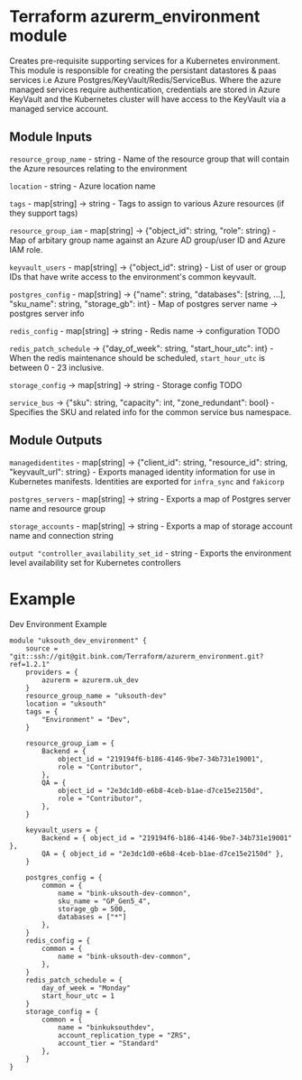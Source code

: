 # Terraform azurerm_environment module

Creates pre-requisite supporting services for a Kubernetes environment. This module is responsible for creating the persistant datastores & paas services i.e Azure Postgres/KeyVault/Redis/ServiceBus. Where the azure managed services require authentication, credentials are stored in Azure KeyVault and the Kubernetes cluster will have access to the KeyVault via a managed service account.

## Module Inputs

`resource_group_name` - string - Name of the resource group that will contain the Azure resources relating to the environment

`location` - string - Azure location name

`tags` - map[string] -> string - Tags to assign to various Azure resources (if they support tags)

`resource_group_iam` - map[string] -> {"object_id": string, "role": string} - Map of arbitary group name against an Azure AD group/user ID and Azure IAM role.

`keyvault_users` - map[string] -> {"object_id": string} - List of user or group IDs that have write access to the environment's common keyvault.

`postgres_config` - map[string] -> {"name": string, "databases": [string, ...], "sku_name": string, "storage_gb": int} - Map of postgres server name -> postgres server info

`redis_config` - map[string] -> string - Redis name -> configuration TODO

`redis_patch_schedule` -> {"day_of_week": string, "start_hour_utc": int} - When the redis maintenance should be scheduled, `start_hour_utc` is between 0 - 23 inclusive.

`storage_config` -> map[string] -> string - Storage config TODO

`service_bus` -> {"sku": string, "capacity": int, "zone_redundant": bool} - Specifies the SKU and related info for the common service bus namespace.

## Module Outputs

`managedidentites` - map[string] -> {"client_id": string, "resource_id": string, "keyvault_url": string} - Exports managed identity information for use in Kubernetes manifests. Identities are exported for `infra_sync` and `fakicorp`

`postgres_servers` - map[string] -> string - Exports a map of Postgres server name and resource group

`storage_accounts` - map[string] -> string - Exports a map of storage account name and connection string

`output "controller_availability_set_id` - string - Exports the environment level availability set for Kubernetes controllers

# Example

Dev Environment Example

```hcl
module "uksouth_dev_environment" {
    source = "git::ssh://git@git.bink.com/Terraform/azurerm_environment.git?ref=1.2.1"
    providers = {
        azurerm = azurerm.uk_dev
    }
    resource_group_name = "uksouth-dev"
    location = "uksouth"
    tags = {
        "Environment" = "Dev",
    }

    resource_group_iam = {
        Backend = {
            object_id = "219194f6-b186-4146-9be7-34b731e19001",
            role = "Contributor",
        },
        QA = {
            object_id = "2e3dc1d0-e6b8-4ceb-b1ae-d7ce15e2150d",
            role = "Contributor",
        },
    }

    keyvault_users = {
        Backend = { object_id = "219194f6-b186-4146-9be7-34b731e19001" },
        QA = { object_id = "2e3dc1d0-e6b8-4ceb-b1ae-d7ce15e2150d" },
    }

    postgres_config = {
        common = {
            name = "bink-uksouth-dev-common",
            sku_name = "GP_Gen5_4",
            storage_gb = 500,
            databases = ["*"]
        },
    }
    redis_config = {
        common = {
            name = "bink-uksouth-dev-common",
        },
    }
    redis_patch_schedule = {
        day_of_week = "Monday"
        start_hour_utc = 1
    }
    storage_config = {
        common = {
            name = "binkuksouthdev",
            account_replication_type = "ZRS",
            account_tier = "Standard"
        },
    }
}
```
